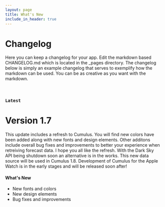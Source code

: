 ```yaml
---
layout: page
title: What's New
include_in_header: true
---
```


# Changelog
Here you can keep a changelog for your app. Edit the markdown based CHANGELOG.md which is located in the _pages directory. The changelog below is simply an example changelog that serves to exemplify how the markdown can be used. You can be as creative as you want with the markdown.

<br>

### `Latest`
# **Version 1.7**
This update includes a refresh to Cumulus. You will find new colors have been added along with new fonts and design elements. Other additons include overall bug fixes and improvements to better your experience when retreiving forecast data. I hope you all like the refresh. With the Dark Sky API being shutdown soon an alternative is in the works. This new data source will be used in Cumulus 1.8. Development of Cumulus for the Apple Watch is in the early stages and will be released soon after! 

#### What's New
- New fonts and colors
- New design elements
- Bug fixes and improvements

<br>

